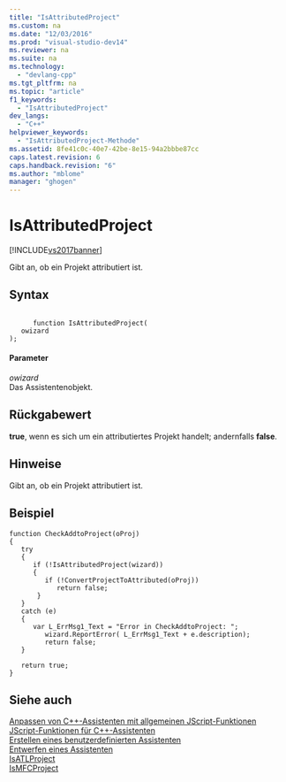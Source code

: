 ```yaml
---
title: "IsAttributedProject"
ms.custom: na
ms.date: "12/03/2016"
ms.prod: "visual-studio-dev14"
ms.reviewer: na
ms.suite: na
ms.technology: 
  - "devlang-cpp"
ms.tgt_pltfrm: na
ms.topic: "article"
f1_keywords: 
  - "IsAttributedProject"
dev_langs: 
  - "C++"
helpviewer_keywords: 
  - "IsAttributedProject-Methode"
ms.assetid: 8fe41c0c-40e7-42be-8e15-94a2bbbe87cc
caps.latest.revision: 6
caps.handback.revision: "6"
ms.author: "mblome"
manager: "ghogen"
---
```

# IsAttributedProject
[!INCLUDE[vs2017banner](../assembler/inline/includes/vs2017banner.md)]

Gibt an, ob ein Projekt attributiert ist.  
  
## Syntax  
  
```  
  
      function IsAttributedProject(   
   owizard    
);  
```  
  
#### Parameter  
 *owizard*  
 Das Assistentenobjekt.  
  
## Rückgabewert  
 **true**, wenn es sich um ein attributiertes Projekt handelt; andernfalls **false**.  
  
## Hinweise  
 Gibt an, ob ein Projekt attributiert ist.  
  
## Beispiel  
  
```  
function CheckAddtoProject(oProj)  
{  
   try  
   {  
      if (!IsAttributedProject(wizard))  
      {  
         if (!ConvertProjectToAttributed(oProj))  
            return false;  
       }  
   }  
   catch (e)  
   {  
      var L_ErrMsg1_Text = "Error in CheckAddtoProject: ";  
         wizard.ReportError( L_ErrMsg1_Text + e.description);  
         return false;  
   }  
  
   return true;  
}  
```  
  
## Siehe auch  
 [Anpassen von C\+\+\-Assistenten mit allgemeinen JScript\-Funktionen](../ide/customizing-cpp-wizards-with-common-jscript-functions.md)   
 [JScript\-Funktionen für C\+\+\-Assistenten](../ide/jscript-functions-for-cpp-wizards.md)   
 [Erstellen eines benutzerdefinierten Assistenten](../ide/creating-a-custom-wizard.md)   
 [Entwerfen eines Assistenten](../ide/designing-a-wizard.md)   
 [IsATLProject](../ide/isatlproject.md)   
 [IsMFCProject](../ide/ismfcproject.md)